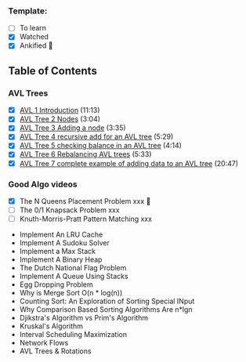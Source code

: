 ### Template:
- [ ] To learn
- [x] Watched
- [x] Ankified :rocket:

## Table of Contents

### AVL Trees
- [x] [AVL 1 Introduction](https://www.youtube.com/watch?v=-9sHvAnLN_w&list=PLpPXw4zFa0uKKhaSz87IowJnOTzh9tiBk&index=59&ab_channel=RobEdwards) (11:13)
- [x] [AVL Tree 2 Nodes](https://www.youtube.com/watch?v=-9sHvAnLN_w&list=PLpPXw4zFa0uKKhaSz87IowJnOTzh9tiBk&index=59&ab_channel=RobEdwards) (3:04)
- [x] [AVL Tree 3 Adding a node](https://www.youtube.com/watch?v=-9sHvAnLN_w&list=PLpPXw4zFa0uKKhaSz87IowJnOTzh9tiBk&index=59&ab_channel=RobEdwards) (3:35)
- [x] [AVL Tree 4 recursive add for an AVL tree](https://www.youtube.com/watch?v=-9sHvAnLN_w&list=PLpPXw4zFa0uKKhaSz87IowJnOTzh9tiBk&index=59&ab_channel=RobEdwards) (5:29)
- [x] [AVL Tree 5 checking balance in an AVL tree](https://www.youtube.com/watch?v=-9sHvAnLN_w&list=PLpPXw4zFa0uKKhaSz87IowJnOTzh9tiBk&index=59&ab_channel=RobEdwards) (4:14)
- [x] [AVL Tree 6 Rebalancing AVL trees](https://www.youtube.com/watch?v=-9sHvAnLN_w&list=PLpPXw4zFa0uKKhaSz87IowJnOTzh9tiBk&index=59&ab_channel=RobEdwards) (5:33)
- [x] [AVL Tree 7 complete example of adding data to an AVL tree](https://www.youtube.com/watch?v=-9sHvAnLN_w&list=PLpPXw4zFa0uKKhaSz87IowJnOTzh9tiBk&index=59&ab_channel=RobEdwards) (20:47)

### Good Algo videos
- [x] The N Queens Placement Problem xxx :rocket:
- [ ] The 0/1 Knapsack Problem xxx
- [ ] Knuth-Morris-Pratt Pattern Matching  xxx
- Implement An LRU Cache
- Implement A Sudoku Solver
- Implement a Max Stack
- Implement A Binary Heap
- The Dutch National Flag Problem
- Implement A Queue Using Stacks
- Egg Dropping Problem
- Why is Merge Sort O(n * log(n))
- Counting Sort: An Exploration of Sorting Special INput
- Why Comparison Based Sorting Algorithms Are n*lgn
- Djikstra's Algorithm vs Prim's Algorithm
- Kruskal's Algorithm
- Interval Scheduling Maximization
- Network Flows
- AVL Trees & Rotations
